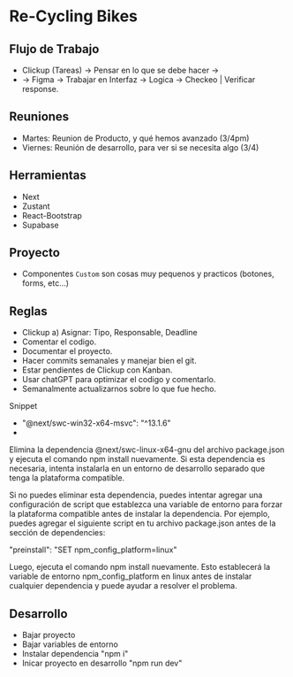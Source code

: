 # Re-Cycling Bikes

## Flujo de Trabajo

- Clickup (Tareas) -> Pensar en lo que se debe hacer ->
- -> Figma -> Trabajar en Interfaz -> Logica -> Checkeo | Verificar response.

## Reuniones

- Martes: Reunion de Producto, y qué hemos avanzado (3/4pm)
- Viernes: Reunión de desarrollo, para ver si se necesita algo (3/4)

## Herramientas

- Next
- Zustant
- React-Bootstrap
- Supabase

## Proyecto

- Componentes `Custom` son cosas muy pequenos y practicos (botones, forms, etc...)

## Reglas

- Clickup
  a) Asignar: Tipo, Responsable, Deadline
- Comentar el codigo.
- Documentar el proyecto.
- Hacer commits semanales y manejar bien el git.
- Estar pendientes de Clickup con Kanban.
- Usar chatGPT para optimizar el codigo y comentarlo.
- Semanalmente actualizarnos sobre lo que fue hecho.

Snippet

- "@next/swc-win32-x64-msvc": "^13.1.6"
-

Elimina la dependencia @next/swc-linux-x64-gnu del archivo package.json y ejecuta el comando npm install nuevamente. Si esta dependencia es necesaria, intenta instalarla en un entorno de desarrollo separado que tenga la plataforma compatible.

Si no puedes eliminar esta dependencia, puedes intentar agregar una configuración de script que establezca una variable de entorno para forzar la plataforma compatible antes de instalar la dependencia. Por ejemplo, puedes agregar el siguiente script en tu archivo package.json antes de la sección de dependencies:

"preinstall": "SET npm_config_platform=linux"

Luego, ejecuta el comando npm install nuevamente. Esto establecerá la variable de entorno npm_config_platform en linux antes de instalar cualquier dependencia y puede ayudar a resolver el problema.

## Desarrollo

- Bajar proyecto
- Bajar variables de entorno
- Instalar dependencia "npm i"
- Inicar proyecto en desarrollo "npm run dev"
